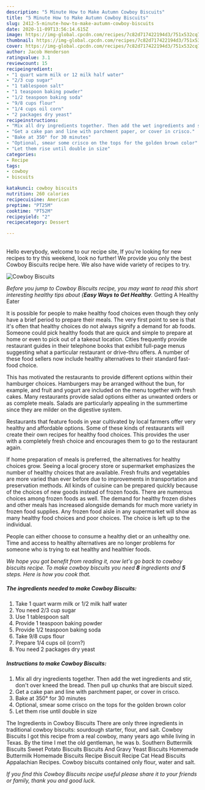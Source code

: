 ```yaml
---
description: "5 Minute How to Make Autumn Cowboy Biscuits"
title: "5 Minute How to Make Autumn Cowboy Biscuits"
slug: 2412-5-minute-how-to-make-autumn-cowboy-biscuits
date: 2020-11-09T13:56:14.615Z
image: https://img-global.cpcdn.com/recipes/7c82d717422194d3/751x532cq70/cowboy-biscuits-recipe-main-photo.jpg
thumbnail: https://img-global.cpcdn.com/recipes/7c82d717422194d3/751x532cq70/cowboy-biscuits-recipe-main-photo.jpg
cover: https://img-global.cpcdn.com/recipes/7c82d717422194d3/751x532cq70/cowboy-biscuits-recipe-main-photo.jpg
author: Jacob Henderson
ratingvalue: 3.1
reviewcount: 15
recipeingredient:
- "1 quart warm milk or 12 milk half water"
- "2/3 cup sugar"
- "1 tablespoon salt"
- "1 teaspoon baking powder"
- "1/2 teaspoon baking soda"
- "9/8 cups flour"
- "1/4 cups oil corn"
- "2 packages dry yeast"
recipeinstructions:
- "Mix all dry ingredients together. Then add the wet ingredients and stir, don&#39;t over kneed the bread. Then pull up chunks that are biscuit sized."
- "Get a cake pan and line with parchment paper, or cover in crisco."
- "Bake at 350° for 30 minutes"
- "Optional, smear some crisco on the tops for the golden brown color"
- "Let them rise until double in size"
categories:
- Recipe
tags:
- cowboy
- biscuits

katakunci: cowboy biscuits 
nutrition: 260 calories
recipecuisine: American
preptime: "PT25M"
cooktime: "PT52M"
recipeyield: "2"
recipecategory: Dessert

---
```

<br>
Hello everybody, welcome to our recipe site, If you're looking for new recipes to try this weekend, look no further! We provide you only the best Cowboy Biscuits recipe here. We also have wide variety of recipes to try.
<br>


![Cowboy Biscuits](https://img-global.cpcdn.com/recipes/7c82d717422194d3/751x532cq70/cowboy-biscuits-recipe-main-photo.jpg)

<i>Before you jump to Cowboy Biscuits recipe, you may want to read this short interesting healthy tips about {<strong>Easy Ways to Get Healthy</strong>.</i>
Getting A Healthy Eater

It is possible for people to make healthy food choices even though they only have a brief period to prepare their meals. The very first point to see is that it's often that healthy choices do not always signify a demand for ab foods. Someone could pick healthy foods that are quick and simple to prepare at home or even to pick out of a takeout location. Cities frequently provide restaurant guides in their telephone books that exhibit full-page menus suggesting what a particular restaurant or drive-thru offers. A number of these food sellers now include healthy alternatives to their standard fast-food choice.

 This has motivated the restaurants to provide different options within their hamburger choices. Hamburgers may be arranged without the bun, for example, and fruit and yogurt are included on the menu together with fresh cakes. Many restaurants provide salad options either as unwanted orders or as complete meals.  Salads are particularly appealing in the summertime since they are milder on the digestive system.

Restaurants that feature foods in year cultivated by local farmers offer very healthy and affordable options. Some of these kinds of restaurants will create their own recipes for healthy food choices.  This provides the user with a completely fresh choice and encourages them to go to the restaurant again.

If home preparation of meals is preferred, the alternatives for healthy choices grow. Seeing a local grocery store or supermarket emphasizes the number of healthy choices that are available. Fresh fruits and vegetables are more varied than ever before due to improvements in transportation and preservation methods.  All kinds of cuisine can be prepared quickly because of the choices of new goods instead of frozen foods. There are numerous choices among frozen foods as well. The demand for healthy frozen dishes and other meals has increased alongside demands for much more variety in frozen food supplies. Any frozen food aisle in any supermarket will show as many healthy food choices and poor choices. The choice is left up to the individual.

People can either choose to consume a healthy diet or an unhealthy one. Time and access to healthy alternatives are no longer problems for someone who is trying to eat healthy and healthier foods.


<i>We hope you got benefit from reading it, now let's go back to cowboy biscuits recipe. To make cowboy biscuits you need <strong>8</strong> ingredients and <strong>5</strong> steps. Here is how you cook that.
</i>

##### The ingredients needed to make Cowboy Biscuits:

1. Take 1 quart warm milk or 1/2 milk half water
1. You need 2/3 cup sugar
1. Use 1 tablespoon salt
1. Provide 1 teaspoon baking powder
1. Provide 1/2 teaspoon baking soda
1. Take 9/8 cups flour
1. Prepare 1/4 cups oil (corn?)
1. You need 2 packages dry yeast


##### Instructions to make Cowboy Biscuits:

1. Mix all dry ingredients together. Then add the wet ingredients and stir, don&#39;t over kneed the bread. Then pull up chunks that are biscuit sized.
1. Get a cake pan and line with parchment paper, or cover in crisco.
1. Bake at 350° for 30 minutes
1. Optional, smear some crisco on the tops for the golden brown color
1. Let them rise until double in size


The Ingredients in Cowboy Biscuits There are only three ingredients in traditional cowboy biscuits: sourdough starter, flour, and salt. Cowboy Biscuits I got this recipe from a real cowboy, many years ago while living in Texas. By the time I met the old gentleman, he was b. Southern Buttermilk Biscuits Sweet Potato Biscuits Biscuits And Gravy Yeast Biscuits Homemade Buttermilk Homemade Biscuits Recipe Biscuit Recipe Cat Head Biscuits Appalachian Recipes. Cowboy biscuits contained only flour, water and salt. 

<i>If you find this Cowboy Biscuits recipe useful please share it to your friends or family, thank you and good luck.</i>
